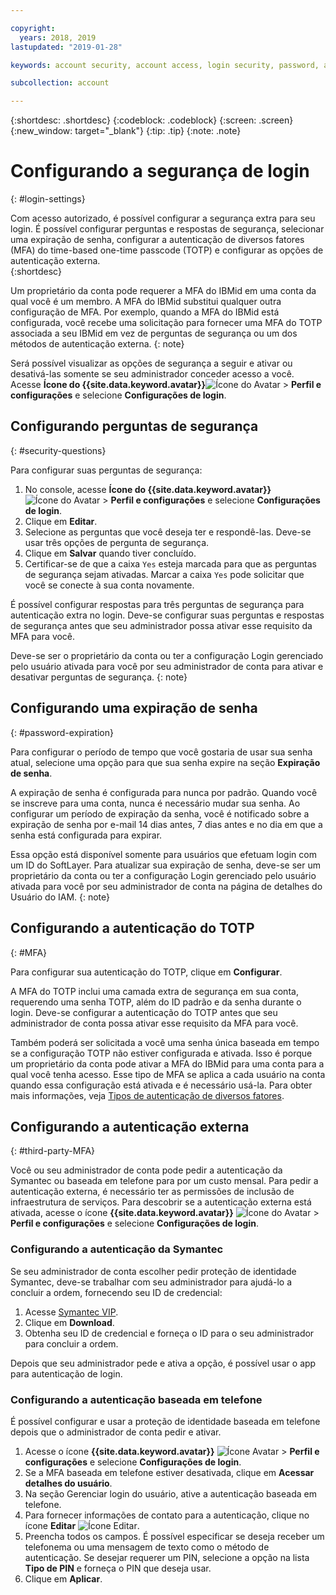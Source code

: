 ```yaml
---

copyright:
  years: 2018, 2019
lastupdated: "2019-01-28"

keywords: account security, account access, login security, password, authentication

subcollection: account

---
```


{:shortdesc: .shortdesc}
{:codeblock: .codeblock}
{:screen: .screen}
{:new_window: target="_blank"}
{:tip: .tip}
{:note: .note}


# Configurando a segurança de login
{: #login-settings}

Com acesso autorizado, é possível configurar a segurança extra para seu login. É possível configurar perguntas e respostas de segurança, selecionar uma expiração de senha, configurar a autenticação de diversos fatores (MFA) do time-based one-time passcode (TOTP) e configurar as opções de autenticação externa.  
{:shortdesc}

Um proprietário da conta pode requerer a MFA do IBMid em uma conta da qual você é um membro. A MFA do IBMid substitui qualquer outra configuração de MFA. Por exemplo, quando a MFA do IBMid está configurada, você recebe uma solicitação para fornecer uma MFA do TOTP associada a seu IBMid em vez de perguntas de segurança ou um dos métodos de autenticação externa.
{: note}

Será possível visualizar as opções de segurança a seguir e ativar ou desativá-las somente se seu administrador conceder acesso a você. Acesse **Ícone do {{site.data.keyword.avatar}}**![Ícone do Avatar](../icons/i-avatar-icon.svg) > **Perfil e configurações** e selecione **Configurações de login**.

## Configurando perguntas de segurança
{: #security-questions}

Para configurar suas perguntas de segurança:
1. No console, acesse **Ícone do {{site.data.keyword.avatar}}**![Ícone do Avatar](../icons/i-avatar-icon.svg) > **Perfil e configurações** e selecione **Configurações de login**.
2. Clique em **Editar**.
3. Selecione as perguntas que você deseja ter e respondê-las. Deve-se usar três opções de pergunta de segurança.
4. Clique em **Salvar** quando tiver concluído.  
5. Certificar-se de que a caixa `Yes` esteja marcada para que as perguntas de segurança sejam ativadas. Marcar a caixa `Yes` pode solicitar que você se conecte à sua conta novamente.  

É possível configurar respostas para três perguntas de segurança para autenticação extra no login. Deve-se configurar suas perguntas e respostas de segurança antes que seu administrador possa ativar esse requisito da MFA para você.

Deve-se ser o proprietário da conta ou ter a configuração Login gerenciado pelo usuário ativada para você por seu administrador de conta para ativar e desativar perguntas de segurança.
{: note}

## Configurando uma expiração de senha
{: #password-expiration}

Para configurar o período de tempo que você gostaria de usar sua senha atual, selecione uma opção para que sua senha expire na seção **Expiração de senha**.

A expiração de senha é configurada para nunca por padrão. Quando você se inscreve para uma conta, nunca é necessário mudar sua senha. Ao configurar um período de expiração da senha, você é notificado sobre a expiração de senha por e-mail 14 dias antes, 7 dias antes e no dia em que a senha está configurada para expirar.

Essa opção está disponível somente para usuários que efetuam login com um ID do SoftLayer. Para atualizar sua expiração de senha, deve-se ser um proprietário da conta ou ter a configuração Login gerenciado pelo usuário ativada para você por seu administrador de conta na página de detalhes do Usuário do IAM.
{: note}

## Configurando a autenticação do TOTP
{: #MFA}

Para configurar sua autenticação do TOTP, clique em **Configurar**.

A MFA do TOTP inclui uma camada extra de segurança em sua conta, requerendo uma senha TOTP, além do ID padrão e da senha durante o login. Deve-se configurar a autenticação do TOTP antes que seu administrador de conta possa ativar esse requisito da MFA para você.

Também poderá ser solicitada a você uma senha única baseada em tempo se a configuração TOTP não estiver configurada e ativada. Isso é porque um proprietário da conta pode ativar a MFA do IBMid para uma conta para a qual você tenha acesso. Esse tipo de MFA se aplica a cada usuário na conta quando essa configuração está ativada e é necessário usá-la. Para obter mais informações, veja [Tipos de autenticação de diversos fatores](/docs/iam?topic=iam-types).


## Configurando a autenticação externa
{: #third-party-MFA}

Você ou seu administrador de conta pode pedir a autenticação da Symantec ou baseada em telefone para por um custo mensal. Para pedir a autenticação externa, é necessário ter as permissões de inclusão de infraestrutura de serviços. Para descobrir se a autenticação externa está ativada, acesse o ícone **{{site.data.keyword.avatar}}** ![Ícone do Avatar](../icons/i-avatar-icon.svg) > **Perfil e configurações** e selecione **Configurações de login**.

### Configurando a autenticação da Symantec

Se seu administrador de conta escolher pedir proteção de identidade Symantec, deve-se trabalhar com seu administrador para ajudá-lo a concluir a ordem, fornecendo seu ID de credencial:

1. Acesse [Symantec VIP](https://vip.symantec.com/).
2. Clique em **Download**.
3. Obtenha seu ID de credencial e forneça o ID para o seu administrador para concluir a ordem.

Depois que seu administrador pede e ativa a opção, é possível usar o app para autenticação de login.

### Configurando a autenticação baseada em telefone

É possível configurar e usar a proteção de identidade baseada em telefone depois que o administrador de conta pedir e ativar.

1. Acesse o ícone **{{site.data.keyword.avatar}}** ![Ícone Avatar](../icons/i-avatar-icon.svg) > **Perfil e configurações** e selecione **Configurações de login**.
2. Se a MFA baseada em telefone estiver desativada, clique em **Acessar detalhes do usuário**.
3. Na seção Gerenciar login do usuário, ative a autenticação baseada em telefone.
4. Para fornecer informações de contato para a autenticação, clique no ícone **Editar** ![Ícone Editar](../icons/edit-tagging.svg).
5. Preencha todos os campos. É possível especificar se deseja receber um telefonema ou uma mensagem de texto como o método de autenticação. Se desejar requerer um PIN, selecione a opção na lista **Tipo de PIN** e forneça o PIN que deseja usar.  
6. Clique em **Aplicar**.
